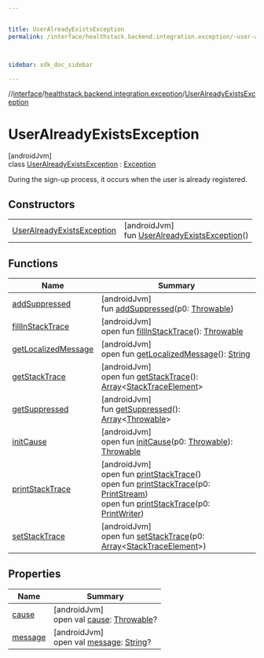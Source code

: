 ```yaml
---


title: UserAlreadyExistsException
permalink: /interface/healthstack.backend.integration.exception/-user-already-exists-exception/index.html



sidebar: sdk_doc_sidebar

---
```



//[interface](/bi_interface.html)/[healthstack.backend.integration.exception](../index.html)/[UserAlreadyExistsException](index.html)



# UserAlreadyExistsException



[androidJvm]\
class [UserAlreadyExistsException](index.html) : [Exception](https://developer.android.com/reference/kotlin/java/lang/Exception.html)

During the sign-up process, it occurs when the user is already registered.



## Constructors


| | |
|---|---|
| [UserAlreadyExistsException](-user-already-exists-exception.html) | [androidJvm]<br>fun [UserAlreadyExistsException](-user-already-exists-exception.html)() |


## Functions


| Name | Summary |
|---|---|
| [addSuppressed](index.html#282858770%2FFunctions%2F1470167800) | [androidJvm]<br>fun [addSuppressed](index.html#282858770%2FFunctions%2F1470167800)(p0: [Throwable](https://kotlinlang.org/api/latest/jvm/stdlib/kotlin/-throwable/index.html)) |
| [fillInStackTrace](index.html#-1102069925%2FFunctions%2F1470167800) | [androidJvm]<br>open fun [fillInStackTrace](index.html#-1102069925%2FFunctions%2F1470167800)(): [Throwable](https://kotlinlang.org/api/latest/jvm/stdlib/kotlin/-throwable/index.html) |
| [getLocalizedMessage](index.html#1043865560%2FFunctions%2F1470167800) | [androidJvm]<br>open fun [getLocalizedMessage](index.html#1043865560%2FFunctions%2F1470167800)(): [String](https://kotlinlang.org/api/latest/jvm/stdlib/kotlin/-string/index.html) |
| [getStackTrace](index.html#2050903719%2FFunctions%2F1470167800) | [androidJvm]<br>open fun [getStackTrace](index.html#2050903719%2FFunctions%2F1470167800)(): [Array](https://kotlinlang.org/api/latest/jvm/stdlib/kotlin/-array/index.html)&lt;[StackTraceElement](https://developer.android.com/reference/kotlin/java/lang/StackTraceElement.html)&gt; |
| [getSuppressed](index.html#672492560%2FFunctions%2F1470167800) | [androidJvm]<br>fun [getSuppressed](index.html#672492560%2FFunctions%2F1470167800)(): [Array](https://kotlinlang.org/api/latest/jvm/stdlib/kotlin/-array/index.html)&lt;[Throwable](https://kotlinlang.org/api/latest/jvm/stdlib/kotlin/-throwable/index.html)&gt; |
| [initCause](index.html#-418225042%2FFunctions%2F1470167800) | [androidJvm]<br>open fun [initCause](index.html#-418225042%2FFunctions%2F1470167800)(p0: [Throwable](https://kotlinlang.org/api/latest/jvm/stdlib/kotlin/-throwable/index.html)): [Throwable](https://kotlinlang.org/api/latest/jvm/stdlib/kotlin/-throwable/index.html) |
| [printStackTrace](index.html#-1769529168%2FFunctions%2F1470167800) | [androidJvm]<br>open fun [printStackTrace](index.html#-1769529168%2FFunctions%2F1470167800)()<br>open fun [printStackTrace](index.html#1841853697%2FFunctions%2F1470167800)(p0: [PrintStream](https://developer.android.com/reference/kotlin/java/io/PrintStream.html))<br>open fun [printStackTrace](index.html#1175535278%2FFunctions%2F1470167800)(p0: [PrintWriter](https://developer.android.com/reference/kotlin/java/io/PrintWriter.html)) |
| [setStackTrace](index.html#2135801318%2FFunctions%2F1470167800) | [androidJvm]<br>open fun [setStackTrace](index.html#2135801318%2FFunctions%2F1470167800)(p0: [Array](https://kotlinlang.org/api/latest/jvm/stdlib/kotlin/-array/index.html)&lt;[StackTraceElement](https://developer.android.com/reference/kotlin/java/lang/StackTraceElement.html)&gt;) |


## Properties


| Name | Summary |
|---|---|
| [cause](index.html#-654012527%2FProperties%2F1470167800) | [androidJvm]<br>open val [cause](index.html#-654012527%2FProperties%2F1470167800): [Throwable](https://kotlinlang.org/api/latest/jvm/stdlib/kotlin/-throwable/index.html)? |
| [message](index.html#1824300659%2FProperties%2F1470167800) | [androidJvm]<br>open val [message](index.html#1824300659%2FProperties%2F1470167800): [String](https://kotlinlang.org/api/latest/jvm/stdlib/kotlin/-string/index.html)? |



